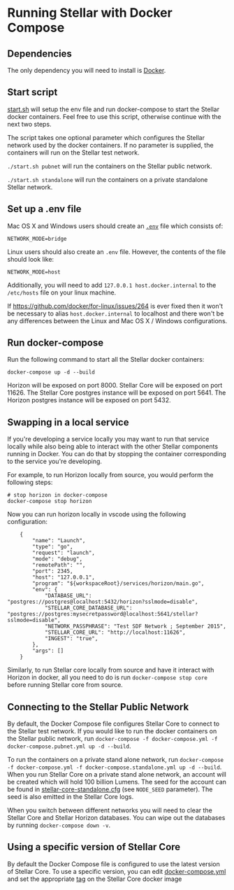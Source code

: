 # Running Stellar with Docker Compose

## Dependencies

The only dependency you will need to install is [Docker](https://www.docker.com/products/docker-desktop).

## Start script

[start.sh](./start.sh) will setup the env file and run docker-compose to start the Stellar docker containers. Feel free to use this script, otherwise continue with the next two steps.

The script takes one optional parameter which configures the Stellar network used by the docker containers. If no parameter is supplied, the containers will run on the Stellar test network.

`./start.sh pubnet` will run the containers on the Stellar public network.

`./start.sh standalone` will run the containers on a private standalone Stellar network.

## Set up a .env file

Mac OS X and Windows users should create an [`.env`](https://docs.docker.com/compose/environment-variables/#the-env_file-configuration-option) file which consists of:

`NETWORK_MODE=bridge`

Linux users should also create an `.env` file. However, the contents of the file should look like:

`NETWORK_MODE=host`

Additionally, you will need to add `127.0.0.1 host.docker.internal` to the `/etc/hosts` file on your linux machine.

If https://github.com/docker/for-linux/issues/264 is ever fixed then it won't be necessary to alias `host.docker.internal` to localhost and there won't be any differences between the Linux and Mac OS X / Windows configurations.


## Run docker-compose

Run the following command to start all the Stellar docker containers:

```
docker-compose up -d --build
```

Horizon will be exposed on port 8000. Stellar Core will be exposed on port 11626. The Stellar Core postgres instance will be exposed on port 5641.
The Horizon postgres instance will be exposed on port 5432.

## Swapping in a local service

If you're developing a service locally you may want to run that service locally while also being able to interact with the other Stellar components running in Docker. You can do that by stopping the container corresponding to the service you're developing.

For example, to run Horizon locally from source, you would perform the following steps:

```
# stop horizon in docker-compose
docker-compose stop horizon
```

Now you can run horizon locally in vscode using the following configuration:
```
    {
        "name": "Launch",
        "type": "go",
        "request": "launch",
        "mode": "debug",
        "remotePath": "",
        "port": 2345,
        "host": "127.0.0.1",
        "program": "${workspaceRoot}/services/horizon/main.go",
        "env": {
            "DATABASE_URL": "postgres://postgres@localhost:5432/horizon?sslmode=disable",
            "STELLAR_CORE_DATABASE_URL": "postgres://postgres:mysecretpassword@localhost:5641/stellar?sslmode=disable",
            "NETWORK_PASSPHRASE": "Test SDF Network ; September 2015",
            "STELLAR_CORE_URL": "http://localhost:11626",
            "INGEST": "true",
        },
        "args": []
    }
```

Similarly, to run Stellar core locally from source and have it interact with Horizon in docker, all you need to do is run `docker-compose stop core` before running Stellar core from source.

## Connecting to the Stellar Public Network

By default, the Docker Compose file configures Stellar Core to connect to the Stellar test network. If you would like to run the docker containers on the
Stellar public network, run `docker-compose -f docker-compose.yml -f docker-compose.pubnet.yml up -d --build`. 

To run the containers on a private stand alone network, run `docker-compose -f docker-compose.yml -f docker-compose.standalone.yml up -d --build`.
When you run Stellar Core on a private stand alone network, an account will be created which will hold 100 billion Lumens.
The seed for the account can be found in [stellar-core-standalone.cfg](./stellar-core-standalone.cfg) (see `NODE_SEED` parameter). 
The seed is also emitted in the Stellar Core logs.

When you switch between different networks you will need to clear the Stellar Core and Stellar Horizon databases. You can wipe out the databases by running `docker-compose down -v`.

## Using a specific version of Stellar Core

By default the Docker Compose file is configured to use the latest version of Stellar Core. To use a specific version, you can edit [docker-compose.yml](./docker-compose.yml) and set the appropriate [tag](https://hub.docker.com/r/stellar/stellar-core/tags) on the Stellar Core docker image
